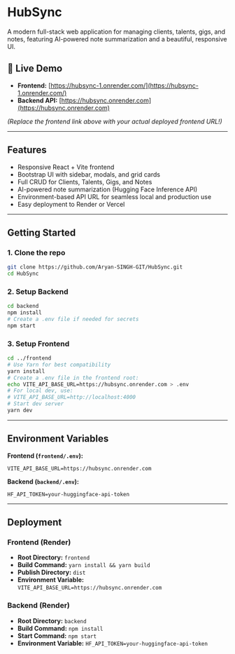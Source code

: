 # HubSync

A modern full-stack web application for managing clients, talents, gigs, and notes, featuring AI-powered note summarization and a beautiful, responsive UI.

## 🚀 Live Demo

- **Frontend:** [https://hubsync-1.onrender.com/](https://hubsync-1.onrender.com/)
- **Backend API:** [https://hubsync.onrender.com](https://hubsync.onrender.com)

*(Replace the frontend link above with your actual deployed frontend URL!)*

---

## Features
- Responsive React + Vite frontend
- Bootstrap UI with sidebar, modals, and grid cards
- Full CRUD for Clients, Talents, Gigs, and Notes
- AI-powered note summarization (Hugging Face Inference API)
- Environment-based API URL for seamless local and production use
- Easy deployment to Render or Vercel

---

## Getting Started

### 1. Clone the repo
```sh
git clone https://github.com/Aryan-SINGH-GIT/HubSync.git
cd HubSync
```

### 2. Setup Backend
```sh
cd backend
npm install
# Create a .env file if needed for secrets
npm start
```

### 3. Setup Frontend
```sh
cd ../frontend
# Use Yarn for best compatibility
yarn install
# Create a .env file in the frontend root:
echo VITE_API_BASE_URL=https://hubsync.onrender.com > .env
# For local dev, use:
# VITE_API_BASE_URL=http://localhost:4000
# Start dev server
yarn dev
```

---

## Environment Variables

**Frontend (`frontend/.env`):**
```
VITE_API_BASE_URL=https://hubsync.onrender.com
```

**Backend (`backend/.env`):**
```
HF_API_TOKEN=your-huggingface-api-token
```

---

## Deployment

### Frontend (Render)
- **Root Directory:** `frontend`
- **Build Command:** `yarn install && yarn build`
- **Publish Directory:** `dist`
- **Environment Variable:** `VITE_API_BASE_URL=https://hubsync.onrender.com`

### Backend (Render)
- **Root Directory:** `backend`
- **Build Command:** `npm install`
- **Start Command:** `npm start`
- **Environment Variable:** `HF_API_TOKEN=your-huggingface-api-token`



